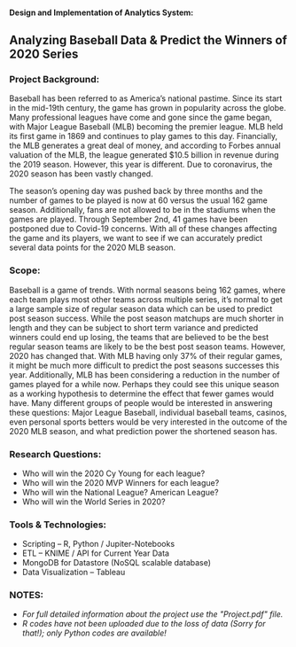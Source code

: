 #### Design and Implementation of Analytics System:
## Analyzing Baseball Data & Predict the Winners of 2020 Series

### Project Background:
Baseball has been referred to as America’s national pastime. Since its start in the mid-19th century, the game has grown in popularity across the globe. Many professional leagues have come and gone since the game began, with Major League Baseball (MLB) becoming the premier league. MLB held its first game in 1869 and continues to play games to this day. Financially, the MLB generates a great deal of money, and according to Forbes annual valuation of the MLB, the league generated $10.5 billion in revenue during the 2019 season. However, this year is different. Due to coronavirus, the 2020 season has been vastly changed. 
 
The season’s opening day was pushed back by three months and the number of games to be played is now at 60 versus the usual 162 game season. Additionally, fans are not allowed to be in the stadiums when the games are played. Through September 2nd, 41 games have been postponed due to Covid-19 concerns. With all of these changes affecting the game and its players, we want to see if we can accurately predict several data points for the 2020 MLB season.

### Scope:
Baseball is a game of trends. With normal seasons being 162 games, where each team plays most other teams across multiple series, it’s normal to get a large sample size of regular season data which can be used to predict post season success. While the post season matchups are much shorter in length and they can be subject to short term variance and predicted winners could end up losing, the teams that are believed to be the best regular season teams are likely to be the best post season teams. However, 2020 has changed that. With MLB having only 37% of their regular games, it might be much more difficult to predict the post seasons successes this year. Additionally, MLB has been considering a reduction in the number of games played for a while now. Perhaps they could see this unique season as a working hypothesis to determine the effect that fewer games would have. Many different groups of people would be interested in answering these questions: Major League Baseball, individual baseball teams, casinos, even personal sports betters would be very interested in the outcome of the 2020 MLB season, and what prediction power the shortened season has.

### Research Questions:
- Who will win the 2020 Cy Young for each league?
- Who will win the 2020 MVP Winners for each league?
- Who will win the National League? American League?
- Who will win the World Series in 2020?

### Tools & Technologies:
- Scripting – R, Python / Jupiter-Notebooks
- ETL – KNIME / API for Current Year Data
- MongoDB for Datastore (NoSQL scalable database)
- Data Visualization – Tableau

### NOTES: 
- *For full detailed information about the project use the "Project.pdf" file.*
- *R codes have not been uploaded due to the loss of data (Sorry for that!); only Python codes are available!*
